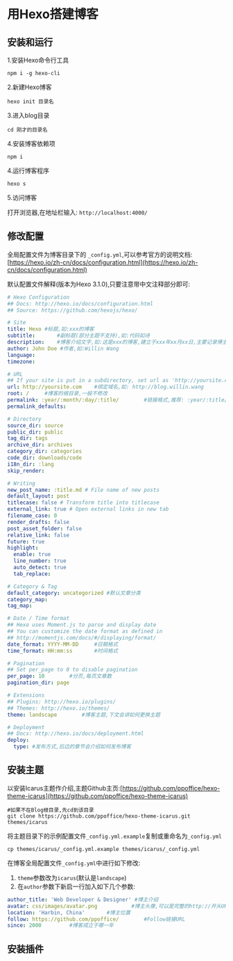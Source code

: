 # 用Hexo搭建博客

## 安装和运行

1.安装Hexo命令行工具

```
npm i -g hexo-cli
```

2.新建Hexo博客

```
hexo init 目录名
```

3.进入blog目录

```
cd 刚才的目录名
```

4.安装博客依赖项

```
npm i
```

4.运行博客程序

```
hexo s
```

5.访问博客

打开浏览器,在地址栏输入: `http://localhost:4000/`

## 修改配置

全局配置文件为博客目录下的 `_config.yml`,可以参考官方的说明文档: [https://hexo.io/zh-cn/docs/configuration.html](https://hexo.io/zh-cn/docs/configuration.html)

默认配置文件解释(版本为Hexo 3.1.0),只要注意带中文注释部分即可:

```yml
# Hexo Configuration
## Docs: http://hexo.io/docs/configuration.html
## Source: https://github.com/hexojs/hexo/

# Site
title: Hexo	#标题,如:xxx的博客
subtitle:		#副标题(部分主题不支持),如:代码如诗
description:	#博客介绍文字,如:这是xxx的博客,建立于xxx年xx月xx日,主要记录博主的xx内容
author: John Doe #作者,如:Willin Wang
language:	
timezone:

# URL
## If your site is put in a subdirectory, set url as 'http://yoursite.com/child' and root as '/child/'
url: http://yoursite.com	#绑定域名,如: http://blog.willin.wang
root: /		#博客的根目录,一般不修改
permalink: :year/:month/:day/:title/		#链接格式,推荐: :year/:title/ 即可
permalink_defaults:		

# Directory
source_dir: source
public_dir: public
tag_dir: tags
archive_dir: archives
category_dir: categories
code_dir: downloads/code
i18n_dir: :lang
skip_render:

# Writing
new_post_name: :title.md # File name of new posts
default_layout: post
titlecase: false # Transform title into titlecase
external_link: true # Open external links in new tab
filename_case: 0
render_drafts: false
post_asset_folder: false
relative_link: false
future: true
highlight:
  enable: true
  line_number: true
  auto_detect: true
  tab_replace:

# Category & Tag
default_category: uncategorized	#默认文章分类
category_map:
tag_map:

# Date / Time format
## Hexo uses Moment.js to parse and display date
## You can customize the date format as defined in
## http://momentjs.com/docs/#/displaying/format/
date_format: YYYY-MM-DD		#日期格式
time_format: HH:mm:ss		#时间格式

# Pagination
## Set per_page to 0 to disable pagination
per_page: 10		#分页,每页文章数
pagination_dir: page

# Extensions
## Plugins: http://hexo.io/plugins/
## Themes: http://hexo.io/themes/
theme: landscape		#博客主题,下文会讲如何更换主题

# Deployment
## Docs: http://hexo.io/docs/deployment.html
deploy:
  type:	#发布方式,后边的章节会介绍如何发布博客
```

## 安装主题

以安装Icarus主题作介绍,主题Github主页:[https://github.com/ppoffice/hexo-theme-icarus](https://github.com/ppoffice/hexo-theme-icarus)

```
#如果不在Blog根目录,先cd到该目录
git clone https://github.com/ppoffice/hexo-theme-icarus.git themes/icarus
```

将主题目录下的示例配置文件`_config.yml.example`复制或重命名为`_config.yml`

```
cp themes/icarus/_config.yml.example themes/icarus/_config.yml
```

在博客全局配置文件`_config.yml`中进行如下修改:

1. `theme`参数改为`icarus`(默认是`landscape`)
2. 在`author`参数下新启一行加入如下几个参数:

```yml
author_title: 'Web Developer & Designer' #博主介绍
avatar: css/images/avatar.png			#博主头像,可以是完整的http://开头URL
location: 'Harbin, China'		#博主位置
follow: https://github.com/ppoffice/		#Follow链接URL
since: 2000 		#博客成立于哪一年
```

## 安装插件

